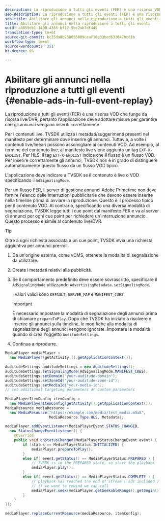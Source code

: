 ```yaml
---
description: La riproduzione a tutti gli eventi (FER) è una risorsa VOD che funge da risorsa live/DVR, pertanto l’applicazione deve adottare misure per garantire che gli annunci vengano inseriti correttamente.
seo-description: La riproduzione a tutti gli eventi (FER) è una risorsa VOD che funge da risorsa live/DVR, pertanto l’applicazione deve adottare misure per garantire che gli annunci vengano inseriti correttamente.
seo-title: Abilitare gli annunci nella riproduzione a tutti gli eventi
title: Abilitare gli annunci nella riproduzione a tutti gli eventi
uuid: a8859db1-1408-4365-bf12-5bc2ab7df449
translation-type: tm+mt
source-git-commit: bc35da8b258056809ceaf18e33bed631047bc81b
workflow-type: tm+mt
source-wordcount: '351'
ht-degree: 0%

---
```



# Abilitare gli annunci nella riproduzione a tutti gli eventi {#enable-ads-in-full-event-replay}

La riproduzione a tutti gli eventi (FER) è una risorsa VOD che funge da risorsa live/DVR, pertanto l’applicazione deve adottare misure per garantire che gli annunci vengano inseriti correttamente.

Per i contenuti live, TVSDK utilizza i metadati/suggerimenti presenti nel manifesto per determinare dove inserire gli annunci. Tuttavia, a volte i contenuti live/lineari possono assomigliare ai contenuti VOD. Ad esempio, al termine del contenuto live, al manifesto live viene aggiunto un tag `EXT-X-ENDLIST`. Per HLS, il tag `EXT-X-ENDLIST` indica che il flusso è un flusso VOD. Per inserire correttamente gli annunci, TVSDK non è in grado di distinguere automaticamente questo flusso da un flusso VOD tipico.

L&#39;applicazione deve indicare a TVSDK se il contenuto è live o VOD specificando il `AdSignalingMode`.

Per un flusso FER, il server di gestione annunci  Adobe Primetime non deve fornire l&#39;elenco delle interruzioni pubblicitarie che devono essere inserite nella timeline prima di avviare la riproduzione. Questo è il processo tipico per il contenuto VOD. Al contrario, specificando una diversa modalità di segnalazione, TVSDK legge tutti i cue point dal manifesto FER e va al server di annunci per ogni cue point per richiedere un&#39;interruzione annuncio. Questo processo è simile al contenuto live/DVR.

>[!TIP]
>
>Oltre a ogni richiesta associata a un cue point, TVSDK invia una richiesta aggiuntiva per annunci pre-roll.

1. Da un&#39;origine esterna, come vCMS, ottenete la modalità di segnalazione da utilizzare.
1. Create i metadati relativi alla pubblicità.
1. Se il comportamento predefinito deve essere sovrascritto, specificare il `AdSignalingMode` utilizzando `AdvertisingMetadata.setSignalingMode`.

   I valori validi sono `DEFAULT`, `SERVER_MAP` e `MANIFEST_CUES`.

   >[!IMPORTANT]
   >
   >È necessario impostare la modalità di segnalazione degli annunci prima di chiamare `prepareToPlay`. Dopo che TVSDK ha iniziato a risolvere e inserire gli annunci sulla timeline, le modifiche alla modalità di segnalazione degli annunci vengono ignorate. Impostare la modalità quando si crea l&#39;oggetto `AuditudeSettings`.

1. Continua a riprodurre.

<!--<a id="example_6DECA71C3C3B4551805C09A80686552F"></a>-->

```java
MediaPlayer mediaPlayer =  
  new MediaPlayer(getActivity.().getApplicationContext()); 
 
AuditudeSettings auditudeSettings = new AuditudeSettings(); 
auditudeSettings.setSignalingMode(AdSignalingMode.MANIFEST_CUES); 
auditudeSettings.setDomain("your-auditude-domain"); 
auditudeSettings.setZoneId("your-auditude-zone-id"); 
auditudeSettings.setMediaId("your-media-id"); 
// set additional targeting parameters or custom parameters 
 
MediaPlayerItemConfig itemConfig =  
  new MediaPlayerItemConfig(getActivity().getApplicationContext()); 
MediaResource mediaResource =  
  new MediaResource("https://example.com/media/test_media.m3u8",  
                    MediaResource.Type.HLS, Metadata); 
 
mediaPlayer.addEventListener(MediaPlayerEvent.STATUS_CHANGED,  
  new StatusChangeEventListener() { 
    @Override 
    public void onStatusChanged(MediaPlayerStatusChangeEvent event) { 
        if (status == MediaPlayerStatus.INITIALIZED) { 
            mediaPlayer.prepareToPlay(); 
        } 
        else if( event.getStatus() == MediaPlayerStatus.PREPARED ) { 
            // TVSDK is in the PREPARED state, so start the playback 
            mediaPlayer.play(); 
        } 
        else if( event.getStatus() == MediaPlayerStatus.COMPLETE ) { 
            // playback has reached the end of stream ( ads included ) 
            // if we want to rewind we can call 
            mediaPlayer.seek(mediaPlayer.getSeekableRange().getBegin()); 
        } 
    } 
}); 
 
mediaPlayer.replaceCurrentResource(mediaResource, itemConfig); 
```
